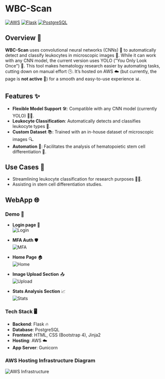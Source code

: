 # WBC-Scan

[![AWS](https://img.shields.io/badge/AWS-232F3E?style=flat&logo=amazon-aws&logoColor=white)](https://aws.amazon.com/) 
[![Flask](https://img.shields.io/badge/Flask-000000?style=flat&logo=flask&logoColor=white)](https://flask.palletsprojects.com/)
[![PostgreSQL](https://img.shields.io/badge/PostgreSQL-0061F2?style=flat&logo=postgresql&logoColor=white)](https://www.postgresql.org/)

## Overview 🧐  
**WBC-Scan** uses convolutional neural networks (CNNs) 🤖 to automatically detect and classify leukocytes in microscopic images 🔬. While it can work with any CNN model, the current version uses YOLO ("You Only Look Once") 👀. This tool makes hematology research easier by automating tasks, cutting down on manual effort 🕒. It’s hosted on AWS ☁️ (but currently, the page is **not active** 🚫) for a smooth and easy-to-use experience 📊.

## Features ✨  
- **Flexible Model Support** 🛠️: Compatible with any CNN model (currently YOLO) 🏃‍♂️.  
- **Leukocyte Classification**: Automatically detects and classifies leukocyte types 🧫.  
- **Custom Dataset** 📚: Trained with an in-house dataset of microscopic images 🔍.  
- **Automation** 🤖: Facilitates the analysis of hematopoietic stem cell differentiation 🔬.  

## Use Cases 🎯  
- Streamlining leukocyte classification for research purposes 🧑‍🔬.  
- Assisting in stem cell differentiation studies.  

## WebApp 🌐

### Demo 🎥  

* **Login page** 🔑  
![Login](https://github.com/user-attachments/assets/13fbc6ac-61fb-4990-8cf5-d21199217c1e)

* **MFA Auth** 🛡️  
![MFA](https://github.com/user-attachments/assets/2f97f2e4-e53a-4130-a7e3-df8f1c166aef)

* **Home Page** 🏠  
![Home](https://github.com/user-attachments/assets/543870eb-b9e6-4df5-9a56-5f6880580de7)

* **Image Upload Section** 📤  
![Upload](https://github.com/user-attachments/assets/7fa08f01-3bd8-4f15-a146-0f5630215747)

* **Stats Analysis Section** 📈  
![Stats](https://github.com/user-attachments/assets/4b8a0279-c78f-4794-b4b4-c7449e373aab)

### Tech Stack 🖥️  
- **Backend**: Flask 🔥  
- **Database**: PostgreSQL  
- **Frontend**: HTML, CSS (Bootstrap 4), Jinja2  
- **Hosting**: AWS ☁️  
- **App Server**: Gunicorn

### AWS Hosting Infrastructure Diagram

![AWS Infrastructure](https://github.com/user-attachments/assets/410a760a-1b67-44b3-a4ba-1dc6fa9c191d)
 
